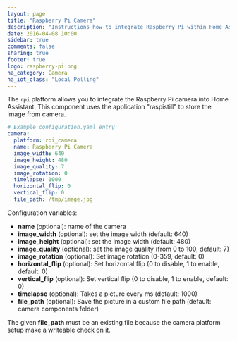 ```yaml
---
layout: page
title: "Raspberry Pi Camera"
description: "Instructions how to integrate Raspberry Pi within Home Assistant."
date: 2016-04-08 10:00
sidebar: true
comments: false
sharing: true
footer: true
logo: raspberry-pi.png
ha_category: Camera
ha_iot_class: "Local Polling"
---
```



The `rpi` platform allows you to integrate the Raspberry Pi camera into Home Assistant. This component uses the application "raspistill" to store the image from camera.

```yaml
# Example configuration.yaml entry
camera:
  platform: rpi_camera
  name: Raspberry Pi Camera
  image_width: 640
  image_height: 480
  image_quality: 7
  image_rotation: 0
  timelapse: 1000
  horizontal_flip: 0
  vertical_flip: 0
  file_path: /tmp/image.jpg
```

Configuration variables:

 - **name** (optional): name of the camera
 - **image_width** (optional): set the image width (default: 640)
 - **image_height** (optional): set the image width (default: 480)
 - **image_quality** (optional): set the image quality (from 0 to 100, default: 7)
 - **image_rotation** (optional): Set image rotation (0-359, default: 0)
 - **horizontal_flip** (optional): Set horizontal flip (0 to disable, 1 to enable, default: 0)
 - **vertical_flip** (optional): Set vertical flip (0 to disable, 1 to enable, default: 0)
 - **timelapse** (optional): Takes a picture every <t>ms (default: 1000)
 - **file_path** (optional): Save the picture in a custom file path (default: camera components folder)
 
The given **file_path** must be an existing file because the camera platform setup make a writeable check on it.
